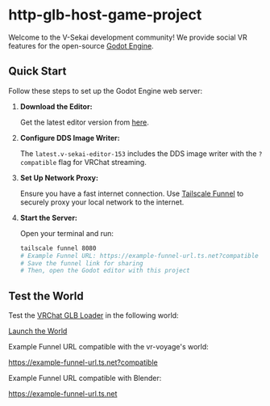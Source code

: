 # http-glb-host-game-project

Welcome to the V-Sekai development community! We provide social VR features for the open-source [Godot Engine](https://godotengine.org/).

## Quick Start

Follow these steps to set up the Godot Engine web server:

1. **Download the Editor:**

   Get the latest editor version from [here](https://github.com/V-Sekai/world-godot/releases/tag/latest.v-sekai-editor-153).

2. **Configure DDS Image Writer:**

   The `latest.v-sekai-editor-153` includes the DDS image writer with the `?compatible` flag for VRChat streaming.

3. **Set Up Network Proxy:**

   Ensure you have a fast internet connection. Use [Tailscale Funnel](https://tailscale.com/kb/1223/funnel) to securely proxy your local network to the internet.

4. **Start the Server:**

   Open your terminal and run:

   ```bash
   tailscale funnel 8080
   # Example Funnel URL: https://example-funnel-url.ts.net?compatible
   # Save the funnel link for sharing
   # Then, open the Godot editor with this project
   ```

## Test the World

Test the [VRChat GLB Loader](https://github.com/vr-voyage/vrchat-glb-loader) in the following world:

[Launch the World](https://vrchat.com/home/launch?worldId=wrld_a74abb7d-a423-44bb-a7ea-3bc5e8281dde)

Example Funnel URL compatible with the vr-voyage's world:

https://example-funnel-url.ts.net?compatible

Example Funnel URL compatible with Blender:

https://example-funnel-url.ts.net
